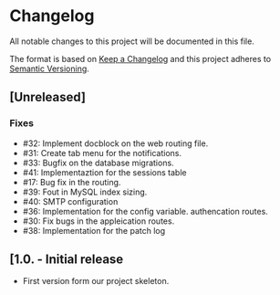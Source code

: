 # Changelog
All notable changes to this project will be documented in this file.

The format is based on [Keep a Changelog](http://keepachangelog.com/en/1.0.0/)
and this project adheres to [Semantic Versioning](http://semver.org/spec/v2.0.0.html).

## [Unreleased]
### Fixes 
- #32: Implement docblock on the web routing file. 
- #31: Create tab menu for the notifications. 
- #33: Bugfix on the database migrations. 
- #41: Implementaztion for the sessions table
- #17: Bug fix in the routing. 
- #39: Fout in MySQL index sizing. 
- #40: SMTP configuration 
- #36: Implementation for the config variable. authencation routes.
- #30: Fix bugs in the appleication routes.
- #38: Implementation for the patch log

## [1.0. - Initial release
- First version form our project skeleton.
